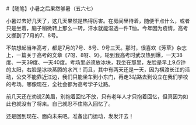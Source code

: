 #【随笔】小暑之后果然够暑（五六七）

小暑过去好几天了，这几天果然是热得厉害。在房间里待着，随便干点什么，或者只是坐着，脑子稍微转上那么一转，汗水就能湿透一件T恤。今年因为疫情，高考又挪到了7月的7、8号。

不禁想起当年高考，都是7月的7号、8号、9号三天。那时，很喜欢《芳草》杂志上，一篇关于高考的文章《7呀、8呀、9》。轮到我高考时武汉热到爆，一天38度、一天39度、一天40度。考场里必须放冰块，我坐在那里，左脸是早上9点钟的太阳，右脸是冰块蒸腾的水汽！而且，其中有两天还是一天，因为横渡长江的活动，公交不能靠近江边，我们只能坐车到小东门，再走3站路去到设立在我们学校的考场。哪像现在，全社会都为高考学子让路。

前几天还在劝说Z美眉，别抱着回忆不放，只有老年人才只抱着回忆，但真因为如此也就没有了将来。自己就忍不住陷入回忆了。

还是回到现在、面向未来吧。准备出门运动，发发汗去！